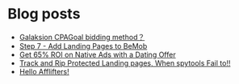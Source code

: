 # Blog posts
<!-- BLOG-POST-LIST:START -->
- [Galaksion CPAGoal bidding method？](https://afflift.com/f/threads/galaksion-cpagoal-bidding-method%EF%BC%9F.10020/)
- [Step 7 - Add Landing Pages to BeMob](https://afflift.com/f/threads/step-7-add-landing-pages-to-bemob.7478/)
- [Get 65% ROI on Native Ads with a Dating Offer](https://afflift.com/f/threads/get-65-roi-on-native-ads-with-a-dating-offer.10015/)
- [Track and Rip Protected Landing pages, When spytools Fail to!!](https://afflift.com/f/threads/track-and-rip-protected-landing-pages-when-spytools-fail-to.10006/)
- [Hello Afflifters!](https://afflift.com/f/threads/hello-afflifters.10017/)
<!-- BLOG-POST-LIST:END -->
